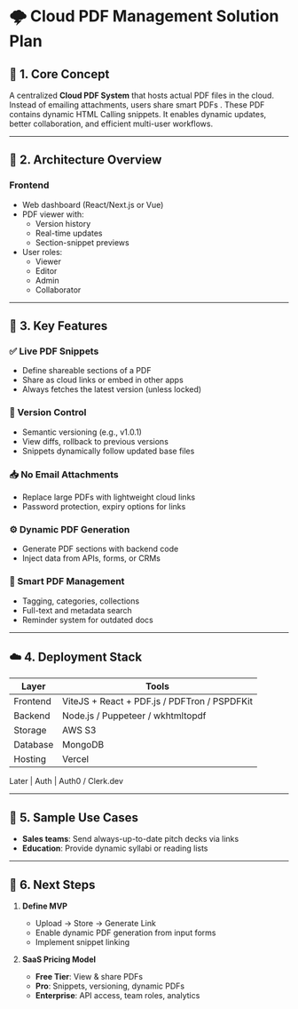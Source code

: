 # 🌩️ Cloud PDF Management Solution Plan

## 🧱 1. Core Concept
A centralized **Cloud PDF System** that hosts actual PDF files in the cloud. Instead of emailing attachments, users share smart PDFs . These PDF contains dynamic HTML Calling snippets. It enables dynamic updates, better collaboration, and efficient multi-user workflows.

---

## 🔧 2. Architecture Overview

### Frontend
- Web dashboard (React/Next.js or Vue)
- PDF viewer with:
  - Version history
  - Real-time updates
  - Section-snippet previews
- User roles:
  - Viewer
  - Editor
  - Admin
  - Collaborator


---

## 🧩 3. Key Features

### ✅ Live PDF Snippets
- Define shareable sections of a PDF
- Share as cloud links or embed in other apps
- Always fetches the latest version (unless locked)

### 🔁 Version Control
- Semantic versioning (e.g., v1.0.1)
- View diffs, rollback to previous versions
- Snippets dynamically follow updated base files

### 📥 No Email Attachments
- Replace large PDFs with lightweight cloud links
- Password protection, expiry options for links

### ⚙️ Dynamic PDF Generation
- Generate PDF sections with backend code
- Inject data from APIs, forms, or CRMs

### 🧠 Smart PDF Management
- Tagging, categories, collections
- Full-text and metadata search
- Reminder system for outdated docs

---

## ☁️ 4. Deployment Stack

| Layer         | Tools                                   |
|---------------|------------------------------------------|
| Frontend      | ViteJS + React + PDF.js / PDFTron / PSPDFKit
| Backend       | Node.js / Puppeteer / wkhtmltopdf
| Storage       | AWS S3
| Database      | MongoDB
| Hosting       | Vercel

Later
| Auth          | Auth0 / Clerk.dev

---

## 🚀 5. Sample Use Cases

- **Sales teams**: Send always-up-to-date pitch decks via links
- **Education**: Provide dynamic syllabi or reading lists


---

## 🧭 6. Next Steps

1. **Define MVP**
   - Upload → Store → Generate Link
   - Enable dynamic PDF generation from input forms
   - Implement snippet linking

4. **SaaS Pricing Model**
   - **Free Tier**: View & share PDFs
   - **Pro**: Snippets, versioning, dynamic PDFs
   - **Enterprise**: API access, team roles, analytics
